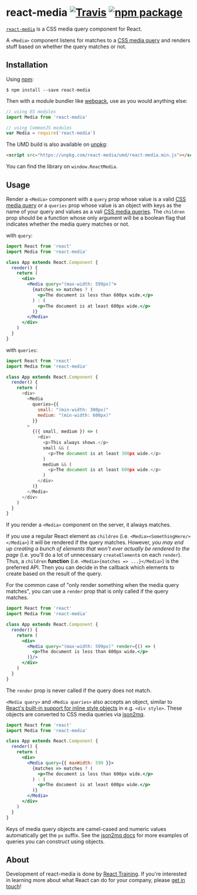 # react-media [![Travis][build-badge]][build] [![npm package][npm-badge]][npm]

[build-badge]: https://img.shields.io/travis/ReactTraining/react-media/master.svg?style=flat-square
[build]: https://travis-ci.org/ReactTraining/react-media

[npm-badge]: https://img.shields.io/npm/v/react-media.svg?style=flat-square
[npm]: https://www.npmjs.org/package/react-media

[`react-media`](https://www.npmjs.com/package/react-media) is a CSS media query component for React.

A `<Media>` component listens for matches to a [CSS media query](https://developer.mozilla.org/en-US/docs/Web/CSS/Media_Queries) and renders stuff based on whether the query matches or not.

## Installation

Using [npm](https://www.npmjs.com/):

    $ npm install --save react-media

Then with a module bundler like [webpack](https://webpack.github.io/), use as you would anything else:

```js
// using ES modules
import Media from 'react-media'

// using CommonJS modules
var Media = require('react-media')
```

The UMD build is also available on [unpkg](https://unpkg.com):

```html
<script src="https://unpkg.com/react-media/umd/react-media.min.js"></script>
```

You can find the library on `window.ReactMedia`.

## Usage

Render a `<Media>` component with a `query` prop whose value is a valid [CSS media query](https://developer.mozilla.org/en-US/docs/Web/CSS/Media_Queries) or a `queries` prop whose value is an object with keys as the name of your query and values as a vali [CSS media queries](https://developer.mozilla.org/en-US/docs/Web/CSS/Media_Queries). The `children` prop should be a function whose only argument will be a boolean flag that indicates whether the media query matches or not.

with `query`:

```jsx
import React from 'react'
import Media from 'react-media'

class App extends React.Component {
  render() {
    return (
      <div>
        <Media query="(max-width: 599px)">
          {matches => matches ? (
            <p>The document is less than 600px wide.</p>
          ) : (
            <p>The document is at least 600px wide.</p>
          )}
        </Media>
      </div>
    )
  }
}
```

with `queries`:

```js
import React from 'react'
import Media from 'react-media'

class App extends React.Component {
  render() {
    return (
      <div>
        <Media
          queries={{
            small: "(min-width: 300px)"
            medium: "(min-width: 600px)"
          }}
        >
          {({ small, medium }) => (
            <div>
              <p>This always shows.</p>
              small && (
                <p>The document is at least 300px wide.</p>
              )
              medium && (
                <p>The document is at least 600px wide.</p>
              )
            </div>
          )}
        </Media>
      </div>
    )
  }
}
```


If you render a `<Media>` component on the server, it always matches.

If you use a regular React element as `children` (i.e. `<Media><SomethingHere/></Media>`) it will be rendered if the query matches. However, *you may end up creating a bunch of elements that won't ever actually be rendered to the page* (i.e. you'll do a lot of unnecessary `createElement`s on each `render`). Thus, a `children` **function** (i.e. `<Media>{matches => ...}</Media>`) is the preferred API. Then you can decide in the callback which elements to create based on the result of the query.

For the common case of "only render something when the media query matches", you can use a `render` prop that is only called if the query matches.

```jsx
import React from 'react'
import Media from 'react-media'

class App extends React.Component {
  render() {
    return (
      <div>
        <Media query="(max-width: 599px)" render={() => (
          <p>The document is less than 600px wide.</p>
        )}/>
      </div>
    )
  }
}
```

The `render` prop is never called if the query does not match.

`<Media query>` and `<Media queries>` also accepts an object, similar to [React's built-in support for inline style objects](https://facebook.github.io/react/tips/inline-styles.html) in e.g. `<div style>`. These objects are converted to CSS media queries via [json2mq](https://github.com/akiran/json2mq/blob/master/README.md#usage).

```jsx
import React from 'react'
import Media from 'react-media'

class App extends React.Component {
  render() {
    return (
      <div>
        <Media query={{ maxWidth: 599 }}>
          {matches => matches ? (
            <p>The document is less than 600px wide.</p>
          ) : (
            <p>The document is at least 600px wide.</p>
          )}
        </Media>
      </div>
    )
  }
}
```

Keys of media query objects are camel-cased and numeric values automatically get the `px` suffix. See the [json2mq docs](https://github.com/akiran/json2mq/blob/master/README.md#usage) for more examples of queries you can construct using objects.

## About

Development of react-media is done by [React Training](https://reacttraining.com). If you're interested in learning more about what React can do for your company, please [get in touch](mailto:hello@reacttraining.com)!
